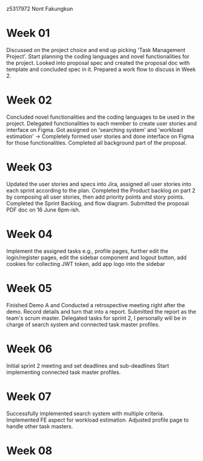 z5317972 Nont Fakungkun
# Week 01
Discussed on the project choice and end up picking 'Task Management Project'. Start planning the coding languages and novel functionalities for the project.
Looked into proposal spec and created the proposal doc with template and concluded spec in it. Prepared a work flow to discuss in Week 2.

# Week 02
Concluded novel functionalities and the coding languages to be used in the project. Delegated functionalities to each member to create user stories and interface on Figma.
Got assigned on 'searching system' and 'workload estimation' -> Completely formed user stories and done interface on Figma for those functionalities.
Completed all background part of the proposal.

# Week 03
Updated the user stories and specs into Jira, assigned all user stories into each sprint according to the plan.
Completed the Product backlog on part 2 by composing all user stories, then add priority points and story points.
Completed the Sprint Backlog, and flow diagram.
Submitted the proposal PDF doc on 16 June 6pm-ish.

# Week 04
Implement the assigned tasks e.g., profile pages, further edit the login/register pages, edit the sidebar component and logout button, add cookies for collecting JWT token, add app logo into the sidebar

# Week 05
Finished Demo A and Conducted a retrospective meeting right after the demo.
Record details and turn that into a report. Submitted the report as the team's scrum master.
Delegated tasks for sprint 2, I personally will be in charge of search system and connected task master profiles.

# Week 06
Initial sprint 2 meeting and set deadlines and sub-deadlines
Start implementing connected task master profiles.

# Week 07
Successfully implemented search system with multiple criteria.
Implemented FE aspect for workload estimation.
Adjusted profile page to handle other task masters.

# Week 08